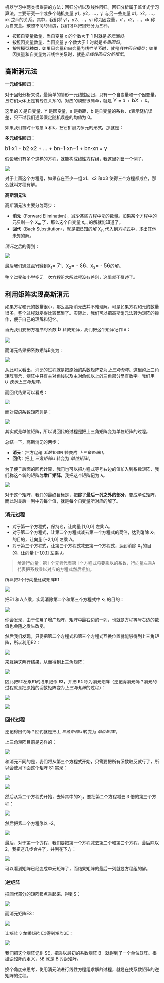 机器学习中两类很重要的方法：回归分析以及线性回归。回归分析属于监督式学习算法，主要研究一个或多个随机变量 y1，y2，…，yi 与另一些变量 x1，x2，…，xk 之间的关系。其中，我们将 y1，y2、…，yi 称为因变量，x1，x2，…，xk 称为自变量。按照不同的维度，我们可以把回归分为三种。

* 按照自变量数量，当自变量 x 的个数大于 1 时就是*多元回归*。
* 按照因变量数量，当因变量 y 个数大于 1 时就是*多重回归*。
* 按照模型种类，如果因变量和自变量为线性关系时，就是*线性回归模型*；如果因变量和自变量为非线性关系时，就是*非线性回归分析模型*。

## 高斯消元法

**一元线性回归：**

对于回归分析来说，最简单的情形一元线性回归，只有一个自变量和一个因变量，且它们大体上是有线性关系的。对应的模型很简单，就是 <big>Y = a + bX + ε</big>。

这里的 X 是自变量，Y 是因变量，a 是截距，b 是自变量的系数，ε表示随机误差，只不过我们通常假定随机误差的均值为 0。

如果我们暂时不考虑 a 和ε，把它扩展为多元的形式，那就是：

**多元线性回归：**

<big>b1⋅x1 + b2⋅x2 + ... + bn−1⋅xn−1 + bn⋅xn = y</big>

假设我们有多个这样的方程，就能构成线性方程组，我这里列出一个例子。

![](linear-reg-1/formular-1.jpg)

对于上面这个方程组，如果存在至少一组 x1、x2 和 x3 使得三个方程都成立，那么就叫方程有解。

**高斯消元法**

高斯消元法主要分为两步：

* **消元**（Forward Elimination），减少某些方程中元的数量。如果某个方程中的元只剩一个 <big>x</big><sub>m</sub> 了，那么这个自变量 <big>x</big><sub>m</sub> 的解就能知道了。
* **回代**（Back Substitution），就是把已知的解  <big>x</big><sub>m</sub> 代入到方程式中，求出其他未知的解。

*消元*之后的得到：

![](linear-reg-1/formular-2.jpg)

最后我们通过*回代*得到<big>x</big><sub>1</sub><big>= 71</big>、<big>x</big><sub>2</sub><big>= - 86</big>、<big>x</big><sub>3</sub><big>= - 56</big>的解。

整个过程和小学多元一次方程组求解过程没有差别，这里就不赘述了。

## 利用矩阵实现高斯消元

如果方程和元的数量很小，那么高斯消元法并不难理解。可是如果方程和元的数量很多，整个过程就变得比较繁琐了。实际上，我们可以把高斯消元法转为矩阵的操作，便于自己的理解和记忆。

首先我们要把方程中的系数 <big>b</big><sub>i</sub> 转成矩阵，我们把这个矩阵记作 B：

![](linear-reg-1/matrix-b.webp)

而消元结果把系数矩阵B变为：

![](linear-reg-1/matrix-u.webp)

从此可以看出，消元的过程就是把原始的系数矩阵变为*上三角矩阵*。这里的上三角矩阵表示，矩阵中只有主对角线以及主对角线以上的三角部分里有数字。我们用 *U 表示上三角矩阵*。

而回代结果可以看成：

![](linear-reg-1/formular-3.jpg)

而对应的系数矩阵则是：

![](linear-reg-1/matrix-i.webp)

其实就是单位矩阵，所以说回代的过程是把上三角矩阵变为单位矩阵的过程。

总结一下，高斯消元的两步：

* **消元**：把方程组 *系数矩阵B* 转变成 *上三角矩阵U*。
* **回代**：把上 *三角矩阵U* 转变为 *单位矩阵I*。



为了便于后面的回代计算，我们也可以把方程式等号右边的值加入到系数矩阵，我们称这个新的矩阵为**增广矩阵**，我把这个矩阵记为 A。

![](linear-reg-1/matrix-a.webp)

对于这个矩阵，我们的最终目标是，把**除了最后一列之外的部分**，变成单位矩阵，而此时最后一列中的每个值，就是每个自变量所对应的解了。

### 消元过程

* 对于第一个方程式，保持它，让向量 [1,0,0] 左乘 A。
* 对于第二个方程式，让第二个方程式减去第一个方程式的两倍，达到消除 <big>x</big><sub>1</sub> 的目的，让向量 [−2,1,0] 左乘 A。
* 对于第三个方程式，让第三个方程式减去第一个方程式，达到消除 <big>x</big><sub>1</sub> 的目的，让向量 [−1,0,1] 左乘 A。

> 解读行向量：第 i 个元素代表第 i 个方程式将要乘以的系数，行向量左乘A代表把系数乘以对应的方程式然后相加。

所以把3个行向量组成矩阵E1：

![](linear-reg-1/matrix-e1.webp)

把E1 和 A点乘，实现消除第二个和第三个方程式中 <big>x</big><sub>1</sub> 的目的：

![](linear-reg-1/matrix-e1a.webp)

你会发现，由于使用了增广矩阵，矩阵中最右边的一列，也就是方程等号右边的数值也会随之发生改变。

然后我们发现，只要把第二个方程式和第三个方程式互换位置就能够得到上三角矩阵，所以利用E2：

![](linear-reg-1/matrix-e2.webp)

来互换这两行结果，从而得到上三角矩阵：

![](linear-reg-1/matrix-e2f.webp)

因此把E2左乘E1的结果记作 E3，并把 E3 称为消元矩阵（还记得消元吗？消元的过程就是把原始的系数矩阵变为*上三角矩阵*的过程）：

![](linear-reg-1/matrix-e3f.webp)

![](linear-reg-1/matrix-e3.webp)

### 回代过程

还记得回代吗？回代就是把上 *三角矩阵U* 转变为 *单位矩阵I*。

上三角矩阵目前是这样的：

![](linear-reg-1/matrix-u.webp)

和消元不同的是，我们将从第三个方程式开始，只需要把所有系数取反就行了，所以会使用下面这个矩阵 S1 实现：

![](linear-reg-1/matrix-s1.webp)

![](linear-reg-1/matrix-s1f.webp)

然后从第二个方程式开始，去掉其中的<big>x</big><sub>3</sub>，要把第二个方程减去 3 倍的第三个方程：

![](linear-reg-1/matrix-s2f1.webp)

然后把第二个方程除以 -2。

![](linear-reg-1/matrix-s2f2.webp)

最后，对于第一个方程，我们要把第一个方程减去第二个和第三个方程，最后除以 2，我把这几步合并了，并列在下方：

![](linear-reg-1/matrix-s3f.webp)

可以看到矩阵已经变成单元矩阵了，而结果矩阵的最后一列就是方程组的解。

### 逆矩阵

把回代部分的矩阵都点乘起来，得到S：

![](linear-reg-1/matrix-s.webp)

而消元矩阵E3：

![](linear-reg-1/matrix-e3.webp)

让矩阵 S 左乘矩阵 E3得到矩阵SE：

![](linear-reg-1/matrix-se.webp)

我们把这个矩阵记作 SE，把乘以最初的系数矩阵 B，就得到了一个单位矩阵。根据逆矩阵的定义，SE 就是 B 的逆矩阵。

换个角度来思考，使用消元法进行线性方程组求解的过程，就是在找系数矩阵的逆矩阵的过程。

